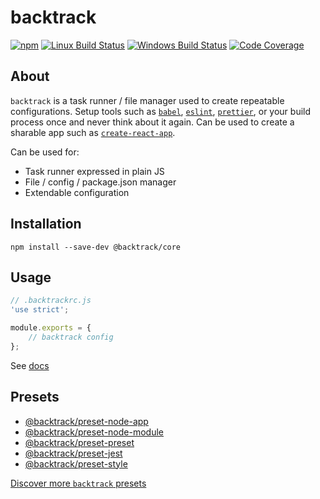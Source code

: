 # backtrack

[![npm](https://img.shields.io/npm/v/@backtrack/core.svg?label=npm%20version)](https://www.npmjs.com/package/@backtrack/core)
[![Linux Build Status](https://img.shields.io/circleci/project/github/chrisblossom/backtrack/master.svg?label=linux%20build)](https://circleci.com/gh/chrisblossom/backtrack/tree/master)
[![Windows Build Status](https://img.shields.io/appveyor/ci/chrisblossom/backtrack/master.svg?label=windows%20build)](https://ci.appveyor.com/project/chrisblossom/backtrack/branch/master)
[![Code Coverage](https://img.shields.io/codecov/c/github/chrisblossom/backtrack/master.svg)](https://codecov.io/gh/chrisblossom/backtrack/branch/master)

## About

`backtrack` is a task runner / file manager used to create repeatable configurations. Setup tools such as [`babel`](https://babeljs.io/), [`eslint`](https://eslint.org/), [`prettier`](https://prettier.io/), or your build process once and never think about it again. Can be used to create a sharable app such as [`create-react-app`](https://github.com/facebook/create-react-app).

Can be used for:

-   Task runner expressed in plain JS
-   File / config / package.json manager
-   Extendable configuration

## Installation

`npm install --save-dev @backtrack/core`

## Usage

```js
// .backtrackrc.js
'use strict';

module.exports = {
	// backtrack config
};
```

See [docs](./docs/)

## Presets

-   [@backtrack/preset-node-app](https://github.com/chrisblossom/backtrack-preset-node-app)
-   [@backtrack/preset-node-module](https://github.com/chrisblossom/backtrack-preset-node-module)
-   [@backtrack/preset-preset](https://github.com/chrisblossom/backtrack-preset-preset)
-   [@backtrack/preset-jest](https://github.com/chrisblossom/backtrack-preset-jest)
-   [@backtrack/preset-style](https://github.com/chrisblossom/backtrack-preset-style)

[Discover more `backtrack` presets](https://www.npmjs.com/search?q=backtrack-preset)
